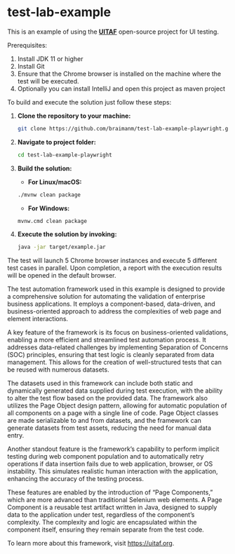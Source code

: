 # test-lab-example

This is an example of using the [**UITAF**](https://uitaf.org) open-source project for UI testing.

Prerequisites:

1. Install JDK 11 or higher
2. Install Git
3. Ensure that the Chrome browser is installed on the machine where the test will be executed.
4. Optionally you can install IntelliJ and open this project as maven project


To build and execute the solution just follow these steps:

1. **Clone the repository to your machine:**
   ```bash
   git clone https://github.com/braimanm/test-lab-example-playwright.git
    ```
2. **Navigate to project folder:** 
    ```bash 
    cd test-lab-example-playwright
    ```
3. **Build the solution:**

   - **For Linux/macOS:** 
   ```bash
   ./mvnw clean package
   ```
   - **For Windows:**
   ```bash 
   mvnw.cmd clean package
   ```
4. **Execute the solution by invoking:** 
   ```bash
   java -jar target/example.jar
   ```

The test will launch 5 Chrome browser instances and execute 5 different test cases in parallel. Upon completion, a report with the execution results will be opened in the default browser.

The test automation framework used in this example is designed to provide a comprehensive solution for automating the validation of enterprise business applications. It employs a component-based, data-driven, and business-oriented approach to address the complexities of web page and element interactions.

A key feature of the framework is its focus on business-oriented validations, enabling a more efficient and streamlined test automation process. It addresses data-related challenges by implementing Separation of Concerns (SOC) principles, ensuring that test logic is cleanly separated from data management. This allows for the creation of well-structured tests that can be reused with numerous datasets.

The datasets used in this framework can include both static and dynamically generated data supplied during test execution, with the ability to alter the test flow based on the provided data. The framework also utilizes the Page Object design pattern, allowing for automatic population of all components on a page with a single line of code. Page Object classes are made serializable to and from datasets, and the framework can generate datasets from test assets, reducing the need for manual data entry.

Another standout feature is the framework’s capability to perform implicit testing during web component population and to automatically retry operations if data insertion fails due to web application, browser, or OS instability. This simulates realistic human interaction with the application, enhancing the accuracy of the testing process.

These features are enabled by the introduction of “Page Components,” which are more advanced than traditional Selenium web elements. A Page Component is a reusable test artifact written in Java, designed to supply data to the application under test, regardless of the component’s complexity. The complexity and logic are encapsulated within the component itself, ensuring they remain separate from the test code.

To learn more about this framework, visit https://uitaf.org.